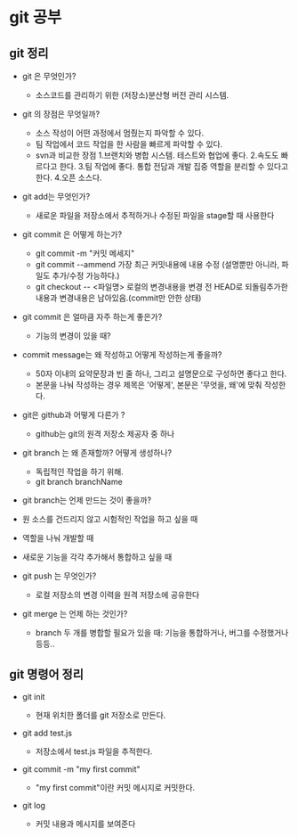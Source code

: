 # git 공부
## git 정리
* git 은 무엇인가?
	* 소스코드를 관리하기 위한 (저장소)분산형 버전 관리 시스템. 

* git 의 장점은 무엇일까?
	* 소스 작성이 어떤 과정에서 멈췄는지 파악할 수 있다.
	* 팀 작업에서 코드 작업을 한 사람을 빠르게 파악할 수 있다.
	* svn과 비교한 장점
		1.브랜치와 병합 시스템. 테스트와 협업에 좋다. 
		2.속도도 빠르다고 한다.
		3.팀 작업에 좋다. 통합 전담과 개발 집중 역할을 분리할 수 있다고 한다.
		4.오픈 소스다.

* git add는 무엇인가?
	* 새로운 파일을 저장소에서 추적하거나 수정된 파일을 stage할 때 사용한다

* git commit 은 어떻게 하는가?
	* git commit -m "커밋 메세지"
	* git commit --ammend 가장 최근 커밋내용에 내용 수정 (설명뿐만 아니라, 파일도 추가/수정 가능하다.)
	* git checkout -- <파일명> 로컬의 변경내용을 변경 전 HEAD로 되돌림추가한 내용과 변경내용은 남아있음.(commit만 안한 상태)

* git commit 은 얼마큼 자주 하는게 좋은가?
	* 기능의 변경이 있을 때?

* commit message는 왜 작성하고 어떻게 작성하는게 좋을까?
	* 50자 이내의 요약문장과 빈 줄 하나, 그리고 설명문으로 구성하면 좋다고 한다. 
	* 본문을 나눠 작성하는 경우 제목은 '어떻게', 본문은 '무엇을, 왜'에 맞춰 작성한다.

* git은 github과 어떻게 다른가 ?
	* github는 git의 원격 저장소 제공자 중 하나

* git branch 는 왜 존재할까? 어떻게 생성하나?
	* 독립적인 작업을 하기 위해. 
	* git branch branchName

* git branch는 언제 만드는 것이 좋을까?
 * 원 소스를 건드리지 않고 시험적인 작업을 하고 싶을 때
 * 역할을 나눠 개발할 때
 * 새로운 기능을 각각 추가해서 통합하고 싶을 때

* git push 는 무엇인가?
	* 로컬 저장소의 변경 이력을 원격 저장소에 공유한다

* git merge 는 언제 하는 것인가?
	* branch 두 개를 병합할 필요가 있을 때: 기능을 통합하거나, 버그를 수정했거나 등등..

## git 명령어 정리
* git init
	* 현재 위치한 폴더를 git 저장소로 만든다.

* git add test.js 
	* 저장소에서 test.js 파일을 추적한다.

* git commit -m "my first commit"
	* "my first commit"이란 커밋 메시지로 커밋한다.

* git log
	* 커밋 내용과 메시지를 보여준다